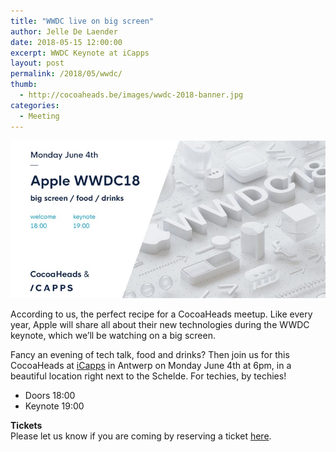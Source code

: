 ```yaml
---
title: "WWDC live on big screen"
author: Jelle De Laender
date: 2018-05-15 12:00:00
excerpt: WWDC Keynote at iCapps
layout: post
permalink: /2018/05/wwdc/
thumb:
  - http://cocoaheads.be/images/wwdc-2018-banner.jpg
categories:
  - Meeting
---
```

![WWDC Banner](/images/wwdc-2018-banner.jpg)

According to us, the perfect recipe for a CocoaHeads meetup. Like every year, Apple will share all about their new technologies during the WWDC keynote, which we’ll be watching on a big screen.  

Fancy an evening of tech talk, food and drinks? Then join us for this CocoaHeads at [iCapps](https://www.icapps.com/) in Antwerp on Monday June 4th at 6pm, in a beautiful location right next to the Schelde. For techies, by techies!

- Doors 18:00
- Keynote 19:00

**Tickets**  
Please let us know if you are coming by reserving a ticket [here](https://www.eventbrite.com/e/wwdc-live-on-big-screen-tickets-46117022255).
